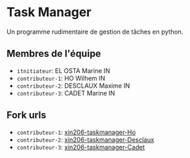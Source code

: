 # Task Manager

Un programme rudimentaire de gestion de tâches en python.

## Membres de l'équipe
- `itnitiateur`: EL OSTA Marine IN
- `contributeur-1`: HO Wilhem IN
- `contributeur-2`: DESCLAUX Maxime IN
- `contributeur-3`: CADET Marine IN

## Fork urls
- `contributeur-1`: [xin206-taskmanager-Ho](https://github.com/HoWilhem/xin206-taskmanager-Ho.git)
- `contributeur-2`: [xin206-taskmanager-Desclaux](https://github.com/Maxime-Desclaux/xin206-taskmanager-Desclaux.git)
- `contributeur-3`: [xin206-taskmanager-Cadet](https://github.com/mrcdt/xin206-taskmanager-Cadet.git)